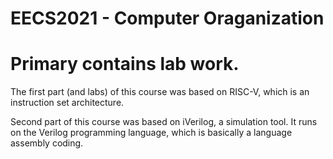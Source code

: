 # EECS2021 - Computer Oraganization 

<h1>Primary contains lab work. </h1>

<p>The first part (and labs) of this course was based on RISC-V, which is an instruction set architecture. </p>

<p>Second part of this course was based on iVerilog, a simulation tool. It runs on the Verilog programming language, which is basically a language assembly coding. </p>




